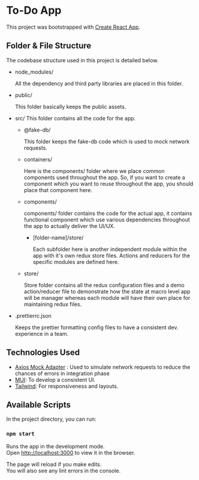 # To-Do App

This project was bootstrapped with [Create React App](https://github.com/facebook/create-react-app).

</section>

</div>

</div>

</section>


<section class="docs-section">

## Folder & File Structure

<div class="adocs-section-content ng-binding">

The codebase structure used in this project is detailed below.

- <span class="f-path">node_modules/</span>

  All the dependency and third party libraries are placed in this folder.

- <span class="f-path">public/</span>

  This folder basically keeps the public assets.


- <span class="f-path">src/</span>
  This folder contains all the code for the app.

    - <span class="f-path">@fake-db/</span>

      This folder keeps the fake-db code which is used to mock network requests.

    - <span class="f-path">containers/</span>

      Here is the components/ folder where we place common components used throughout the app. So, if you want to create a component which you want to reuse throughout the app, you should place that component here. 

    - <span class="f-path">components/</span>

      components/ folder contains the code for the actual app, it contains functional component which use various dependencies throughout the app to actually deliver the UI/UX.

		- <span class="f-path">[folder-name]/store/</span>
		
			Each subfolder here is another independent module within the app with it's own redux store files. Actions and reducers for the specific modules are defined here.

    - <span class="f-path">store/</span>

     	Store folder contains all the redux configuration files and a demo action/reducer file to demonstrate how the state at macro level app will be manager whereas each module will have their own place for maintaining redux files.


- <span class="f-path">.prettierrc.json</span>

  Keeps the prettier formatting config files to have a consistent dev. experience in a team.


</div>

</section>

## Technologies Used

- [Axios Mock Adapter](https://github.com/ctimmerm/axios-mock-adapter) : Used to simulate network requests to reduce the chances of errors in integration phase
- [MUI](mui.com): To develop a consistent UI.
- [Tailwind](https://tailwindcss.com/): For responsiveness and layouts. 


## Available Scripts

In the project directory, you can run:

### `npm start`

Runs the app in the development mode.\
Open [http://localhost:3000](http://localhost:3000) to view it in the browser.

The page will reload if you make edits.\
You will also see any lint errors in the console.
